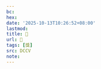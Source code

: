 ```yaml
---
bc:
hex:
date: '2025-10-13T10:26:52+08:00'
lastmod:
title: 􀮋
url: 􀮋
tags: [獎]
src: DCCV
note:
---
```

